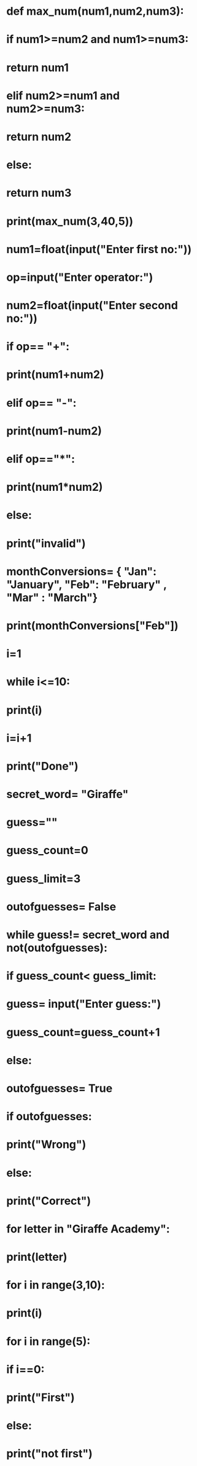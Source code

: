 # def max_num(num1,num2,num3):
#     if num1>=num2 and num1>=num3:
#         return num1
#     elif num2>=num1 and num2>=num3:
#         return num2
#     else:
#         return num3
    
# print(max_num(3,40,5))

# num1=float(input("Enter first no:"))
# op=input("Enter operator:")
# num2=float(input("Enter second no:"))

# if op== "+":
#     print(num1+num2)
# elif op== "-":
#     print(num1-num2)
# elif op=="*":
#     print(num1*num2)
# else:
#     print("invalid")

# monthConversions= { "Jan": "January", "Feb": "February" , "Mar" : "March"}
# print(monthConversions["Feb"])

# i=1
# while i<=10:
#     print(i)
#     i=i+1

# print("Done")

# secret_word= "Giraffe"
# guess=""
# guess_count=0
# guess_limit=3
# outofguesses= False

# while guess!= secret_word and not(outofguesses):
#     if guess_count< guess_limit:
#        guess= input("Enter guess:")
#        guess_count=guess_count+1
#     else:
#         outofguesses= True

# if outofguesses:
#     print("Wrong")
# else:
#     print("Correct")

# for letter in "Giraffe Academy":
#     print(letter)
# for i in range(3,10):
#     print(i)

# for i in range(5):
#     if i==0:
#         print("First")
#     else:
#         print("not first")




